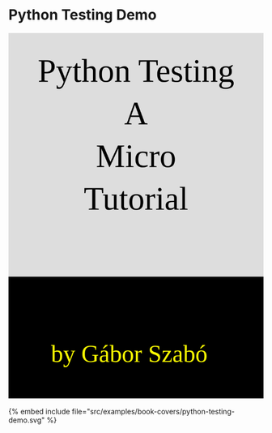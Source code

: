 # Python Testing Demo


![Python Testing Dmo](../examples/book-covers/python-testing-demo.svg)

{% embed include file="src/examples/book-covers/python-testing-demo.svg" %}



